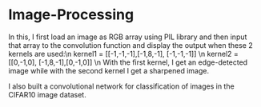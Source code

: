 # Image-Processing

In this, I first load an image as RGB array using PIL library and then input that array to the convolution function and display the output when these 2 kernels are used:\n
kernel1 = [[-1,-1,-1],[-1,8,-1], [-1,-1,-1]] \n
kernel2 = [[0,-1,0], [-1,8,-1],[0,-1,0]] \n
With the first kernel, I get an edge-detected image while with the second kernel I get a sharpened image.

I also built a convolutional network for classification of images in the CIFAR10 image dataset.
